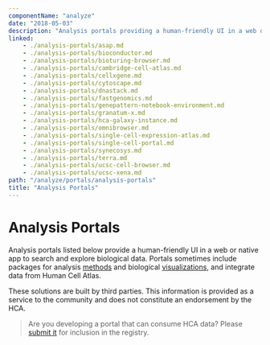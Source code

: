 ```yaml
---
componentName: "analyze"
date: "2018-05-03"
description: "Analysis portals providing a human-friendly UI in a web or native app to search and explore biological data."
linked:
    - ./analysis-portals/asap.md
    - ./analysis-portals/bioconductor.md
    - ./analysis-portals/bioturing-browser.md
    - ./analysis-portals/cambridge-cell-atlas.md
    - ./analysis-portals/cellxgene.md
    - ./analysis-portals/cytoscape.md
    - ./analysis-portals/dnastack.md
    - ./analysis-portals/fastgenomics.md
    - ./analysis-portals/genepattern-notebook-environment.md
    - ./analysis-portals/granatum-x.md
    - ./analysis-portals/hca-galaxy-instance.md
    - ./analysis-portals/omnibrowser.md
    - ./analysis-portals/single-cell-expression-atlas.md
    - ./analysis-portals/single-cell-portal.md
    - ./analysis-portals/synecosys.md
    - ./analysis-portals/terra.md
    - ./analysis-portals/ucsc-cell-browser.md
    - ./analysis-portals/ucsc-xena.md
path: "/analyze/portals/analysis-portals"
title: "Analysis Portals"
---
```


# Analysis Portals

Analysis portals listed below provide a human-friendly UI in a web or native app to search and explore biological data. Portals sometimes include packages for analysis [methods](/analyze/methods) and biological [visualizations](/analyze/visualization), and integrate data from Human Cell Atlas.

These solutions are built by third parties. This information is provided as a service to the community and does not constitute an endorsement by the HCA.

>Are you developing a portal that can consume HCA data? Please [submit it](/contribute/analysis-tools-registry) for inclusion in the registry.
